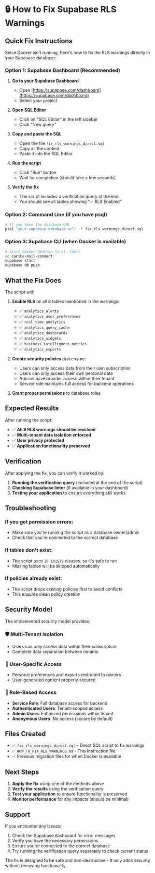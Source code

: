 # 🔒 How to Fix Supabase RLS Warnings

## Quick Fix Instructions

Since Docker isn't running, here's how to fix the RLS warnings directly in your Supabase database:

### Option 1: Supabase Dashboard (Recommended)

1. **Go to your Supabase Dashboard**
   - Open [https://supabase.com/dashboard](https://supabase.com/dashboard)
   - Select your project

2. **Open SQL Editor**
   - Click on "SQL Editor" in the left sidebar
   - Click "New query"

3. **Copy and paste the SQL**
   - Open the file `fix_rls_warnings_direct.sql`
   - Copy all the content
   - Paste it into the SQL Editor

4. **Run the script**
   - Click "Run" button
   - Wait for completion (should take a few seconds)

5. **Verify the fix**
   - The script includes a verification query at the end
   - You should see all tables showing "✅ RLS Enabled"

### Option 2: Command Line (if you have psql)

```bash
# If you have the database URL
psql "your-supabase-database-url" -f fix_rls_warnings_direct.sql
```

### Option 3: Supabase CLI (when Docker is available)

```bash
# Start Docker Desktop first, then:
cd caribe-mail-connect
supabase start
supabase db push
```

## What the Fix Does

The script will:

1. **Enable RLS** on all 8 tables mentioned in the warnings:
   - ✅ `analytics_alerts`
   - ✅ `analytics_user_preferences`
   - ✅ `real_time_analytics`
   - ✅ `analytics_query_cache`
   - ✅ `analytics_dashboards`
   - ✅ `analytics_widgets`
   - ✅ `business_intelligence_metrics`
   - ✅ `analytics_exports`

2. **Create security policies** that ensure:
   - Users can only access data from their own subscription
   - Users can only access their own personal data
   - Admins have broader access within their tenant
   - Service role maintains full access for backend operations

3. **Grant proper permissions** to database roles

## Expected Results

After running the script:

- ✅ **All 9 RLS warnings should be resolved**
- ✅ **Multi-tenant data isolation enforced**
- ✅ **User privacy protected**
- ✅ **Application functionality preserved**

## Verification

After applying the fix, you can verify it worked by:

1. **Running the verification query** (included at the end of the script)
2. **Checking Supabase linter** (if available in your dashboard)
3. **Testing your application** to ensure everything still works

## Troubleshooting

### If you get permission errors:
- Make sure you're running the script as a database owner/admin
- Check that you're connected to the correct database

### If tables don't exist:
- The script uses `IF EXISTS` clauses, so it's safe to run
- Missing tables will be skipped automatically

### If policies already exist:
- The script drops existing policies first to avoid conflicts
- This ensures clean policy creation

## Security Model

The implemented security model provides:

### 🛡️ Multi-Tenant Isolation
- Users can only access data within their subscription
- Complete data separation between tenants

### 👤 User-Specific Access
- Personal preferences and exports restricted to owners
- User-generated content properly secured

### 🔐 Role-Based Access
- **Service Role**: Full database access for backend
- **Authenticated Users**: Tenant-scoped access
- **Admin Users**: Enhanced permissions within tenant
- **Anonymous Users**: No access (secure by default)

## Files Created

- ✅ `fix_rls_warnings_direct.sql` - Direct SQL script to fix warnings
- ✅ `HOW_TO_FIX_RLS_WARNINGS.md` - This instruction file
- ✅ Previous migration files for when Docker is available

## Next Steps

1. **Apply the fix** using one of the methods above
2. **Verify the results** using the verification query
3. **Test your application** to ensure functionality is preserved
4. **Monitor performance** for any impacts (should be minimal)

## Support

If you encounter any issues:

1. Check the Supabase dashboard for error messages
2. Verify you have the necessary permissions
3. Ensure you're connected to the correct database
4. Try running the verification query separately to check current status

The fix is designed to be safe and non-destructive - it only adds security without removing functionality.
